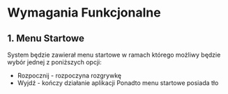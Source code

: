 # Wymagania Funkcjonalne
## 1. Menu Startowe
  System będzie zawierał menu startowe w ramach którego możliwy będzie wybór jednej z poniższych opcji:
  * Rozpocznij - rozpoczyna rozgrywkę
  * Wyjdź - kończy działanie aplikacji
  Ponadto menu startowe posiada tło